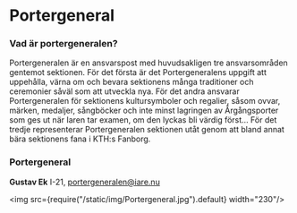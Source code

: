 # Portergeneral

### Vad är portergeneralen?

Portergeneralen är en ansvarspost med huvudsakligen tre ansvarsområden gentemot sektionen. För det första är det Portergeneralens uppgift att uppehålla, värna om och bevara sektionens många traditioner och ceremonier såväl som att utveckla nya. För det andra ansvarar Portergeneralen för sektionens kultursymboler och regalier, såsom ovvar, märken, medaljer, sångböcker och inte minst lagringen av Årgångsporter som ges ut när Iaren tar examen, om den lyckas bli värdig först… För det tredje representerar Portergeneralen sektionen utåt genom att bland annat bära sektionens fana i KTH:s Fanborg.

### Portergeneral
__Gustav Ek__ I-21, portergeneralen@iare.nu

<img src={require("/static/img/Portergeneral.jpg").default} width="230"/>